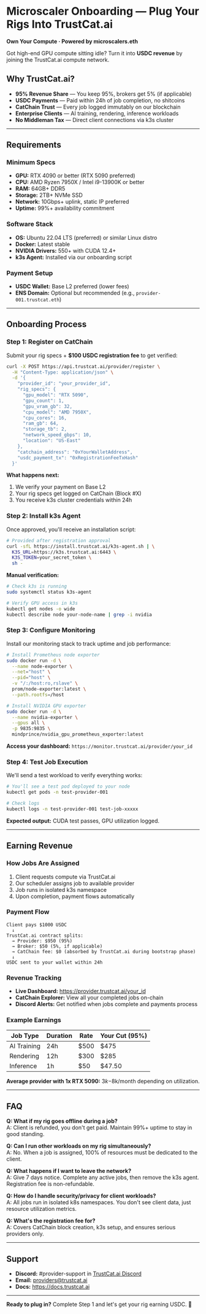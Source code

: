 # Microscaler Onboarding — Plug Your Rigs Into TrustCat.ai

**Own Your Compute · Powered by microscalers.eth**


Got high-end GPU compute sitting idle? Turn it into **USDC revenue** by joining the TrustCat.ai compute network.

## Why TrustCat.ai?

- **95% Revenue Share** — You keep 95%, brokers get 5% (if applicable)
- **USDC Payments** — Paid within 24h of job completion, no shitcoins
- **CatChain Trust** — Every job logged immutably on our blockchain
- **Enterprise Clients** — AI training, rendering, inference workloads
- **No Middleman Tax** — Direct client connections via k3s cluster

---

## Requirements

### Minimum Specs
- **GPU:** RTX 4090 or better (RTX 5090 preferred)
- **CPU:** AMD Ryzen 7950X / Intel i9-13900K or better
- **RAM:** 64GB+ DDR5
- **Storage:** 2TB+ NVMe SSD
- **Network:** 10Gbps+ uplink, static IP preferred
- **Uptime:** 99%+ availability commitment

### Software Stack
- **OS:** Ubuntu 22.04 LTS (preferred) or similar Linux distro
- **Docker:** Latest stable
- **NVIDIA Drivers:** 550+ with CUDA 12.4+
- **k3s Agent:** Installed via our onboarding script

### Payment Setup
- **USDC Wallet:** Base L2 preferred (lower fees)
- **ENS Domain:** Optional but recommended (e.g., `provider-001.trustcat.eth`)

---

## Onboarding Process

### Step 1: Register on CatChain

Submit your rig specs + **$100 USDC registration fee** to get verified:
```bash
curl -X POST https://api.trustcat.ai/provider/register \
  -H "Content-Type: application/json" \
  -d '{
    "provider_id": "your_provider_id",
    "rig_specs": {
      "gpu_model": "RTX 5090",
      "gpu_count": 1,
      "gpu_vram_gb": 32,
      "cpu_model": "AMD 7950X",
      "cpu_cores": 16,
      "ram_gb": 64,
      "storage_tb": 2,
      "network_speed_gbps": 10,
      "location": "US-East"
    },
    "catchain_address": "0xYourWalletAddress",
    "usdc_payment_tx": "0xRegistrationFeeTxHash"
  }'
```

**What happens next:**
1. We verify your payment on Base L2
2. Your rig specs get logged on CatChain (Block #X)
3. You receive k3s cluster credentials within 24h

### Step 2: Install k3s Agent

Once approved, you'll receive an installation script:
```bash
# Provided after registration approval
curl -sfL https://install.trustcat.ai/k3s-agent.sh | \
  K3S_URL=https://k3s.trustcat.ai:6443 \
  K3S_TOKEN=your_secret_token \
  sh -
```

**Manual verification:**
```bash
# Check k3s is running
sudo systemctl status k3s-agent

# Verify GPU access in k3s
kubectl get nodes -o wide
kubectl describe node your-node-name | grep -i nvidia
```

### Step 3: Configure Monitoring

Install our monitoring stack to track uptime and job performance:
```bash
# Install Prometheus node exporter
sudo docker run -d \
  --name node-exporter \
  --net="host" \
  --pid="host" \
  -v "/:/host:ro,rslave" \
  prom/node-exporter:latest \
  --path.rootfs=/host

# Install NVIDIA GPU exporter
sudo docker run -d \
  --name nvidia-exporter \
  --gpus all \
  -p 9835:9835 \
  mindprince/nvidia_gpu_prometheus_exporter:latest
```

**Access your dashboard:** `https://monitor.trustcat.ai/provider/your_id`

### Step 4: Test Job Execution

We'll send a test workload to verify everything works:
```bash
# You'll see a test pod deployed to your node
kubectl get pods -n test-provider-001

# Check logs
kubectl logs -n test-provider-001 test-job-xxxxx
```

**Expected output:** CUDA test passes, GPU utilization logged.

---

## Earning Revenue

### How Jobs Are Assigned
1. Client requests compute via TrustCat.ai
2. Our scheduler assigns job to available provider
3. Job runs in isolated k3s namespace
4. Upon completion, payment flows automatically

### Payment Flow
```
Client pays $1000 USDC
  ↓
TrustCat.ai contract splits:
  → Provider: $950 (95%)
  → Broker: $50 (5%, if applicable)
  → CatChain fee: $0 (absorbed by TrustCat.ai during bootstrap phase)
  ↓
USDC sent to your wallet within 24h
```

### Revenue Tracking
- **Live Dashboard:** https://provider.trustcat.ai/your_id
- **CatChain Explorer:** View all your completed jobs on-chain
- **Discord Alerts:** Get notified when jobs complete and payments process

### Example Earnings
| Job Type | Duration | Rate | Your Cut (95%) |
|----------|----------|------|----------------|
| AI Training | 24h | $500 | $475 |
| Rendering | 12h | $300 | $285 |
| Inference | 1h | $50 | $47.50 |

**Average provider with 1x RTX 5090:** $3k-$8k/month depending on utilization.

---

## FAQ

**Q: What if my rig goes offline during a job?**  
A: Client is refunded, you don't get paid. Maintain 99%+ uptime to stay in good standing.

**Q: Can I run other workloads on my rig simultaneously?**  
A: No. When a job is assigned, 100% of resources must be dedicated to the client.

**Q: What happens if I want to leave the network?**  
A: Give 7 days notice. Complete any active jobs, then remove the k3s agent. Registration fee is non-refundable.

**Q: How do I handle security/privacy for client workloads?**  
A: All jobs run in isolated k8s namespaces. You don't see client data, just resource utilization metrics.

**Q: What's the registration fee for?**  
A: Covers CatChain block creation, k3s setup, and ensures serious providers only.

---

## Support

- **Discord:** #provider-support in [TrustCat.ai Discord](https://discord.gg/yourlink)
- **Email:** providers@trustcat.ai
- **Docs:** https://docs.trustcat.ai

---

**Ready to plug in?** Complete Step 1 and let's get your rig earning USDC. 🚂
